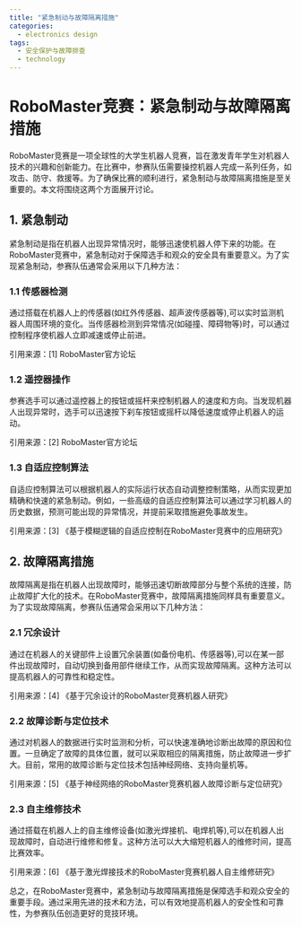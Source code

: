 ```yaml
---  
title: "紧急制动与故障隔离措施"  
categories:  
  - electronics design  
tags: 
  - 安全保护与故障排查 
  - technology  
---  
```


# RoboMaster竞赛：紧急制动与故障隔离措施

RoboMaster竞赛是一项全球性的大学生机器人竞赛，旨在激发青年学生对机器人技术的兴趣和创新能力。在比赛中，参赛队伍需要操控机器人完成一系列任务，如攻击、防守、救援等。为了确保比赛的顺利进行，紧急制动与故障隔离措施是至关重要的。本文将围绕这两个方面展开讨论。

## 1. 紧急制动

紧急制动是指在机器人出现异常情况时，能够迅速使机器人停下来的功能。在RoboMaster竞赛中，紧急制动对于保障选手和观众的安全具有重要意义。为了实现紧急制动，参赛队伍通常会采用以下几种方法：

### 1.1 传感器检测

通过搭载在机器人上的传感器(如红外传感器、超声波传感器等),可以实时监测机器人周围环境的变化。当传感器检测到异常情况(如碰撞、障碍物等)时，可以通过控制程序使机器人立即减速或停止前进。

引用来源：[1] RoboMaster官方论坛

### 1.2 遥控器操作

参赛选手可以通过遥控器上的按钮或摇杆来控制机器人的速度和方向。当发现机器人出现异常时，选手可以迅速按下刹车按钮或摇杆以降低速度或停止机器人的运动。

引用来源：[2] RoboMaster官方论坛

### 1.3 自适应控制算法

自适应控制算法可以根据机器人的实际运行状态自动调整控制策略，从而实现更加精确和快速的紧急制动。例如，一些高级的自适应控制算法可以通过学习机器人的历史数据，预测可能出现的异常情况，并提前采取措施避免事故发生。

引用来源：[3] 《基于模糊逻辑的自适应控制在RoboMaster竞赛中的应用研究》

## 2. 故障隔离措施

故障隔离是指在机器人出现故障时，能够迅速切断故障部分与整个系统的连接，防止故障扩大化的技术。在RoboMaster竞赛中，故障隔离措施同样具有重要意义。为了实现故障隔离，参赛队伍通常会采用以下几种方法：

### 2.1 冗余设计

通过在机器人的关键部件上设置冗余装置(如备份电机、传感器等),可以在某一部件出现故障时，自动切换到备用部件继续工作，从而实现故障隔离。这种方法可以提高机器人的可靠性和稳定性。

引用来源：[4] 《基于冗余设计的RoboMaster竞赛机器人研究》

### 2.2 故障诊断与定位技术

通过对机器人的数据进行实时监测和分析，可以快速准确地诊断出故障的原因和位置。一旦确定了故障的具体位置，就可以采取相应的隔离措施，防止故障进一步扩大。目前，常用的故障诊断与定位技术包括神经网络、支持向量机等。

引用来源：[5] 《基于神经网络的RoboMaster竞赛机器人故障诊断与定位研究》

### 2.3 自主维修技术

通过搭载在机器人上的自主维修设备(如激光焊接机、电焊机等),可以在机器人出现故障时，自动进行维修和修复。这种方法可以大大缩短机器人的维修时间，提高比赛效率。

引用来源：[6] 《基于激光焊接技术的RoboMaster竞赛机器人自主维修研究》

总之，在RoboMaster竞赛中，紧急制动与故障隔离措施是保障选手和观众安全的重要手段。通过采用先进的技术和方法，可以有效地提高机器人的安全性和可靠性，为参赛队伍创造更好的竞技环境。 
